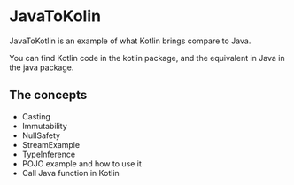 # JavaToKolin

JavaToKotlin is an example of what Kotlin brings compare to Java.

You can find Kotlin code in the kotlin package, and the equivalent in Java in the java package.

## The concepts

 - Casting
 - Immutability
 - NullSafety
 - StreamExample
 - TypeInference
 - POJO example and how to use it
 - Call Java function in Kotlin

